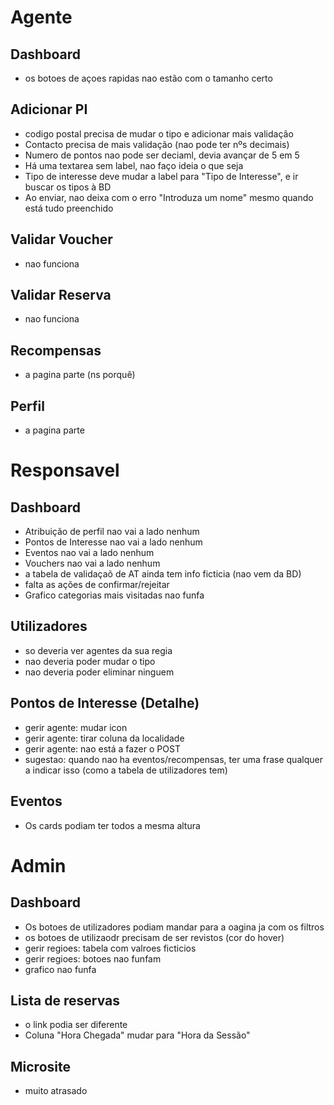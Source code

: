 # Agente

## Dashboard
- os botoes de açoes rapidas nao estão com o tamanho certo

## Adicionar PI
- codigo postal precisa de mudar o tipo e adicionar mais validação
- Contacto precisa de mais validação (nao pode ter nºs decimais)
- Numero de pontos nao pode ser deciaml, devia avançar de 5 em 5
- Há uma textarea sem label, nao faço ideia o que seja
- Tipo de interesse deve mudar a label para "Tipo de Interesse", e ir buscar os tipos à BD
- Ao enviar, nao deixa com o erro "Introduza um nome" mesmo quando está tudo preenchido

## Validar Voucher
- nao funciona 

## Validar Reserva 
- nao funciona

## Recompensas
- a pagina parte (ns porquê)

## Perfil 
- a pagina parte 

# Responsavel

## Dashboard
- Atribuição de perfil nao vai a lado nenhum
- Pontos de Interesse nao vai a lado nenhum
- Eventos nao vai a lado nenhum
- Vouchers nao vai a lado nenhum
- a tabela de validaçaõ de AT ainda tem info ficticia (nao vem da BD) 
- falta as ações de confirmar/rejeitar
- Grafico categorias mais visitadas nao funfa

## Utilizadores
- so deveria ver agentes da sua regia
- nao deveria poder mudar o tipo
- nao deveria poder eliminar ninguem

## Pontos de Interesse (Detalhe)
- gerir agente: mudar icon
- gerir agente: tirar coluna da localidade
- gerir agente: nao está a fazer o POST
- sugestao: quando nao ha eventos/recompensas, ter uma frase qualquer a indicar isso (como a tabela de utilizadores tem)


## Eventos
- Os cards podiam ter todos a mesma altura

# Admin
## Dashboard

- Os botoes de utilizadores podiam mandar para a oagina ja com os filtros
- os botoes de utilizaodr precisam de ser revistos (cor do hover)
- gerir regioes: tabela com valroes ficticios
- gerir regioes: botoes nao funfam
- grafico nao funfa

## Lista de reservas
- o link podia ser diferente
- Coluna "Hora Chegada" mudar para "Hora da Sessão"

## Microsite
- muito atrasado